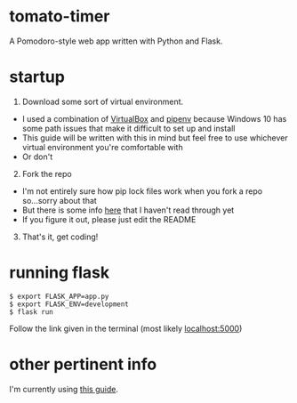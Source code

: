 # tomato-timer
A Pomodoro-style web app written with Python and Flask.

# startup
1. Download some sort of virtual environment. 
  - I used a combination of [VirtualBox](https://www.virtualbox.org/) and [pipenv](https://pypi.org/project/pipenv/) because Windows 10 
  has some path issues that make it difficult to set up and install
  - This guide will be written with this in mind but feel free to use whichever virtual environment you're comfortable with
  - Or don't
2.  Fork the repo
  - I'm not entirely sure how pip lock files work when you fork a repo so...sorry about that
  - But there is some info [here](https://pipenv-fork.readthedocs.io/en/latest/advanced.html) that I haven't read through yet
  - If you figure it out, please just edit the README
3. That's it, get coding!

# running flask
```shellscript 
$ export FLASK_APP=app.py
$ export FLASK_ENV=development
$ flask run
```
Follow the link given in the terminal (most likely [localhost:5000](http://localhost:5000/))

# other pertinent info
I'm currently using [this guide](https://python-adv-web-apps.readthedocs.io/en/latest/flask_forms.html).
